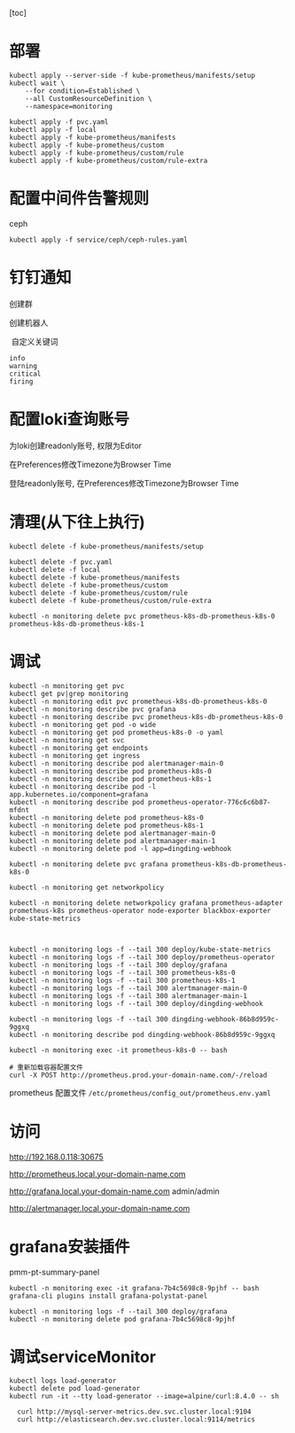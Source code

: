 [toc]

# 部署

```
kubectl apply --server-side -f kube-prometheus/manifests/setup
kubectl wait \
	--for condition=Established \
	--all CustomResourceDefinition \
	--namespace=monitoring

kubectl apply -f pvc.yaml
kubectl apply -f local
kubectl apply -f kube-prometheus/manifests
kubectl apply -f kube-prometheus/custom
kubectl apply -f kube-prometheus/custom/rule
kubectl apply -f kube-prometheus/custom/rule-extra
```



# 配置中间件告警规则

ceph

```
kubectl apply -f service/ceph/ceph-rules.yaml
```



# 钉钉通知

创建群

创建机器人

​	自定义关键词

```
info
warning
critical
firing
```

# 配置loki查询账号

为loki创建readonly账号, 权限为Editor

在Preferences修改Timezone为Browser Time

登陆readonly账号, 在Preferences修改Timezone为Browser Time



# 清理(从下往上执行)

```shell
kubectl delete -f kube-prometheus/manifests/setup

kubectl delete -f pvc.yaml
kubectl delete -f local
kubectl delete -f kube-prometheus/manifests
kubectl delete -f kube-prometheus/custom
kubectl delete -f kube-prometheus/custom/rule
kubectl delete -f kube-prometheus/custom/rule-extra

kubectl -n monitoring delete pvc prometheus-k8s-db-prometheus-k8s-0 prometheus-k8s-db-prometheus-k8s-1
```

# 调试


```shell
kubectl -n monitoring get pvc
kubectl get pv|grep monitoring
kubectl -n monitoring edit pvc prometheus-k8s-db-prometheus-k8s-0
kubectl -n monitoring describe pvc grafana
kubectl -n monitoring describe pvc prometheus-k8s-db-prometheus-k8s-0
kubectl -n monitoring get pod -o wide
kubectl -n monitoring get pod prometheus-k8s-0 -o yaml
kubectl -n monitoring get svc
kubectl -n monitoring get endpoints
kubectl -n monitoring get ingress
kubectl -n monitoring describe pod alertmanager-main-0
kubectl -n monitoring describe pod prometheus-k8s-0
kubectl -n monitoring describe pod prometheus-k8s-1
kubectl -n monitoring describe pod -l app.kubernetes.io/component=grafana
kubectl -n monitoring describe pod prometheus-operator-776c6c6b87-mfdnt
kubectl -n monitoring delete pod prometheus-k8s-0
kubectl -n monitoring delete pod prometheus-k8s-1
kubectl -n monitoring delete pod alertmanager-main-0
kubectl -n monitoring delete pod alertmanager-main-1
kubectl -n monitoring delete pod -l app=dingding-webhook

kubectl -n monitoring delete pvc grafana prometheus-k8s-db-prometheus-k8s-0

kubectl -n monitoring get networkpolicy

kubectl -n monitoring delete networkpolicy grafana prometheus-adapter prometheus-k8s prometheus-operator node-exporter blackbox-exporter kube-state-metrics 



kubectl -n monitoring logs -f --tail 300 deploy/kube-state-metrics
kubectl -n monitoring logs -f --tail 300 deploy/prometheus-operator
kubectl -n monitoring logs -f --tail 300 deploy/grafana
kubectl -n monitoring logs -f --tail 300 prometheus-k8s-0
kubectl -n monitoring logs -f --tail 300 prometheus-k8s-1
kubectl -n monitoring logs -f --tail 300 alertmanager-main-0
kubectl -n monitoring logs -f --tail 300 alertmanager-main-1
kubectl -n monitoring logs -f --tail 300 deploy/dingding-webhook

kubectl -n monitoring logs -f --tail 300 dingding-webhook-86b8d959c-9ggxq
kubectl -n monitoring describe pod dingding-webhook-86b8d959c-9ggxq

kubectl -n monitoring exec -it prometheus-k8s-0 -- bash
```



```shell
# 重新加载容器配置文件
curl -X POST http://prometheus.prod.your-domain-name.com/-/reload
```



prometheus 配置文件 `/etc/prometheus/config_out/prometheus.env.yaml`

# 访问

http://192.168.0.118:30675

http://prometheus.local.your-domain-name.com

http://grafana.local.your-domain-name.com              admin/admin

http://alertmanager.local.your-domain-name.com





# grafana安装插件

pmm-pt-summary-panel

```
kubectl -n monitoring exec -it grafana-7b4c5698c8-9pjhf -- bash
grafana-cli plugins install grafana-polystat-panel

kubectl -n monitoring logs -f --tail 300 deploy/grafana
kubectl -n monitoring delete pod grafana-7b4c5698c8-9pjhf
```





# 调试serviceMonitor

```shell
kubectl logs load-generator
kubectl delete pod load-generator
kubectl run -it --tty load-generator --image=alpine/curl:8.4.0 -- sh

  curl http://mysql-server-metrics.dev.svc.cluster.local:9104
  curl http://elasticsearch.dev.svc.cluster.local:9114/metrics
```